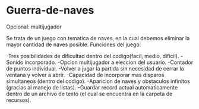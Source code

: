 # Guerra-de-naves
Opcional: multijugador

Se trata de un juego con tematica de naves, en la cual debemos eliminar la mayor cantidad de naves posible. 
Funciones del juego:

-Tres posibilidades de dificultad dentro del codigo(facil, medio, dificil).
-Sonido incorporado.
-Opcion multijugador a eleccion del usuario.
-Contador de puntos individual.
-Volver a jugar la partida sin necesidad de cerrar la ventana y volver a abrir.
-Capacidad de incorporar mas disparos simultaneos (dentro del codigo).
-Aparicion de naves y obstaculos infinitos (gracias al manejo de listas).
-Guardar record actual automaticamente dentro de un archivo de texto (el cual se encuentra en la carpeta de recursos).
